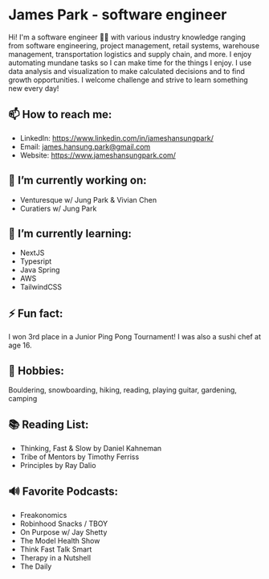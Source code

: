 # James Park - software engineer
Hi! I'm a software engineer 👨‍💻 with various industry knowledge ranging from software engineering, project management, retail systems, warehouse management, transportation logistics and supply chain, and more. I enjoy automating mundane tasks so I can make time for the things I enjoy. I use data analysis and visualization to make calculated decisions and to find growth opportunities. I welcome challenge and strive to learn something new every day!

## 📫 How to reach me:
- LinkedIn: https://www.linkedin.com/in/jameshansungpark/
- Email: james.hansung.park@gmail.com
- Website: https://www.jameshansungpark.com/

## 🔭 I’m currently working on:
* Venturesque w/ Jung Park & Vivian Chen
* Curatiers w/ Jung Park

## 🌱 I’m currently learning:
* NextJS
* Typesript
* Java Spring
* AWS
* TailwindCSS

## ⚡ Fun fact:
I won 3rd place in a Junior Ping Pong Tournament! I was also a sushi chef at age 16.

## 🎨 Hobbies:
Bouldering, snowboarding, hiking, reading, playing guitar, gardening, camping

## 📚 Reading List:
* Thinking, Fast & Slow by Daniel Kahneman
* Tribe of Mentors by Timothy Ferriss
* Principles by Ray Dalio

## 🔊 Favorite Podcasts:
* Freakonomics
* Robinhood Snacks / TBOY
* On Purpose w/ Jay Shetty
* The Model Health Show
* Think Fast Talk Smart
* Therapy in a Nutshell
* The Daily

<!--
**jamhanpar/jamhanpar** is a ✨ _special_ ✨ repository because its `README.md` (this file) appears on your GitHub profile.

Here are some ideas to get you started:

- 🔭 I’m currently working on ...
- 🌱 I’m currently learning ...
- 👯 I’m looking to collaborate on ...
- 🤔 I’m looking for help with ...
- 💬 Ask me about ...
- 📫 How to reach me: ...
- 😄 Pronouns: ...
- ⚡ Fun fact: ...
-->
